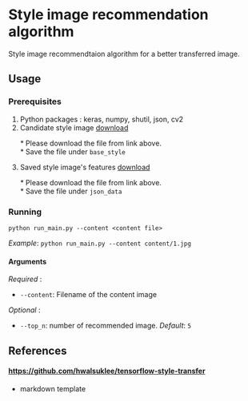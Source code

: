 # Style image recommendation algorithm

Style image recommendtaion algorithm for a better transferred image.


## Usage

### Prerequisites
1. Python packages : keras, numpy, shutil, json, cv2
2. Candidate style image [download](https://drive.google.com/open?id=1Wy_fX94WAgc3o80HE6mP8sI8LMpAqrbY)

&nbsp;&nbsp;&nbsp;&nbsp;&nbsp;&nbsp;* Please download the file from link above.  
&nbsp;&nbsp;&nbsp;&nbsp;&nbsp;&nbsp;* Save the file under `base_style`

3. Saved style image's features [download](https://drive.google.com/open?id=1pr1r_LiDJ4ed8hvxsNVs-RE1e4PjhnZj)

&nbsp;&nbsp;&nbsp;&nbsp;&nbsp;&nbsp;* Please download the file from link above.  
&nbsp;&nbsp;&nbsp;&nbsp;&nbsp;&nbsp;* Save the file under `json_data`

### Running
```
python run_main.py --content <content file>
```
*Example*:
`python run_main.py --content content/1.jpg`

#### Arguments
*Required* :  
* `--content`: Filename of the content image

*Optional* :  
* `--top_n`: number of recommended image. *Default*: `5`


## References

#### https://github.com/hwalsuklee/tensorflow-style-transfer
* markdown template
